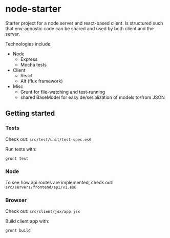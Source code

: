 # node-starter

Starter project for a node server and react-based client.  Is structured
such that env-agnostic code can be shared and used by both client and
the server.

Technologies include:

* Node
  * Express
  * Mocha tests
* Client
  * React
  * Alt (flux framework)
* Misc
  * Grunt for file-watching and test-running
  * shared BaseModel for easy de/serialization of models to/from JSON

## Getting started

### Tests

Check out: `src/test/unit/test-spec.es6`

Run tests with:

```
grunt test
```

### Node

To see how api routes are implemented, check out: `src/servers/frontend/api/v1.es6`

### Browser

Check out: `src/client/jsx/app.jsx`

Build client app with:

```
grunt build
```

